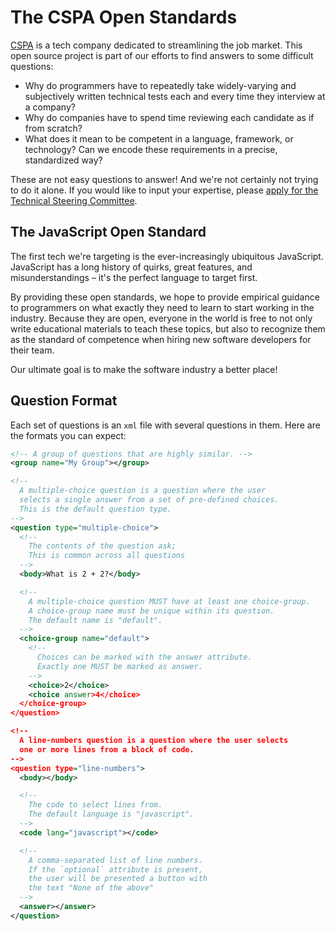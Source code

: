 # The CSPA Open Standards

[CSPA](cspa.io) is a tech company dedicated to streamlining the job market. This open source project is part of our efforts to find answers to some difficult questions:

- Why do programmers have to repeatedly take widely-varying and subjectively written technical tests each and every time they interview at a company?
- Why do companies have to spend time reviewing each candidate as if from scratch?
- What does it mean to be competent in a language, framework, or technology? Can we encode these requirements in a precise, standardized way?

These are not easy questions to answer! And we're not certainly not trying to do it alone. If you would like to input your expertise, please [apply for the Technical Steering Committee](https://cspa.io/tsc/apply).

## The JavaScript Open Standard

The first tech we're targeting is the ever-increasingly ubiquitous JavaScript. JavaScript has a long history of quirks, great features, and misunderstandings – it's the perfect language to target first.

By providing these open standards, we hope to provide empirical guidance to programmers on what exactly they need to learn to start working in the industry. Because they are open, everyone in the world is free to not only write educational materials to teach these topics, but also to recognize them as the standard of competence when hiring new software developers for their team.

Our ultimate goal is to make the software industry a better place!

## Question Format

Each set of questions is an `xml` file with several questions in them. Here are the formats you can expect:

```xml
<!-- A group of questions that are highly similar. -->
<group name="My Group"></group>

<!--
  A multiple-choice question is a question where the user
  selects a single answer from a set of pre-defined choices.
  This is the default question type.
-->
<question type="multiple-choice">
  <!--
    The contents of the question ask;
    This is common across all questions
  -->
  <body>What is 2 + 2?</body>

  <!--
    A multiple-choice question MUST have at least one choice-group.
    A choice-group name must be unique within its question.
    The default name is "default".
  -->
  <choice-group name="default">
    <!--
      Choices can be marked with the answer attribute.
      Exactly one MUST be marked as answer.
    -->
    <choice>2</choice>
    <choice answer>4</choice>
  </choice-group>
</question>

<!--
  A line-numbers question is a question where the user selects
  one or more lines from a block of code.
-->
<question type="line-numbers">
  <body></body>

  <!--
    The code to select lines from.
    The default language is "javascript".
  -->
  <code lang="javascript"></code>

  <!--
    A comma-separated list of line numbers.
    If the `optional` attribute is present,
    the user will be presented a button with
    the text "None of the above"
  -->
  <answer></answer>
</question>
```
